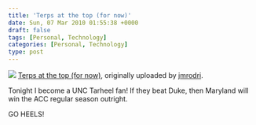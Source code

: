 ```yaml
---
title: 'Terps at the top (for now)'
date: Sun, 07 Mar 2010 01:55:38 +0000
draft: false
tags: [Personal, Technology]
categories: [Personal, Technology]
type: post
---
```


[![](http://farm3.static.flickr.com/2686/4411447391_ea7b7e52b0.jpg)](http://www.flickr.com/photos/jmrodri/4411447391/ "photo sharing") [Terps at the top (for now)](http://www.flickr.com/photos/jmrodri/4411447391/), originally uploaded by [jmrodri](http://www.flickr.com/people/jmrodri/).

Tonight I become a UNC Tarheel fan! If they beat Duke, then Maryland will win the ACC regular season outright.

GO HEELS!